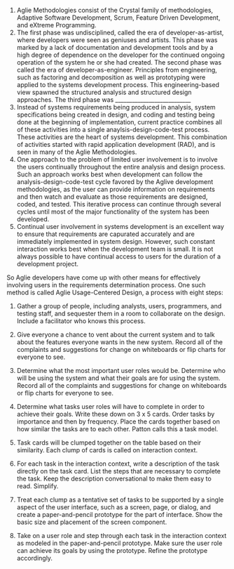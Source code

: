 1. Aglie Methodologies consist of the Crystal family of methodologies, Adaptive Software Development, Scrum, Feature Driven Development, and eXtreme Programming.
2. The first phase was undisciplined, called the era of developer-as-artist, where developers were seen as geniuses and artists. This phase was marked by a lack of documentation and development tools and by a high degree of dependence on the developer for the continued ongoing operation of the system he or she had created. The second phase was called the era of developer-as-engineer. Principles from engineering, such as factoring and decomposition as well as prototyping were applied to the systems development process. This engineering-based view spawned the structured analysis and structured design approaches. The third phase was ___________________________
3. Instead of systems requirements being produced in analysis, system specifications being created in design, and coding and testing being done at the beginning of implementation, current practice combines all of these activities into a single anaylsis-design-code-test process. These activities are the heart of systems development. This combination of activities started with rapid application development (RAD), and is seen in many of the Aglie Methodologies. 
4. One approach to the problem of limited user involvement is to involve the users continually throughout the entire analysis and design process. Such an approach works best when development can follow the analysis-design-code-test cycle favored by the Aglive development methodologies, as the user can provide information on requirements and then watch and evaluate as those requirements are designed, coded, and tested. This iterative process can continue through several cycles until most of the major functionality of the system has been developed.
5. Continual user involvement in systems development is an excellent way to ensure that requirements are capurated accurately and are immediately implemented in system design. However, such constant interaction works best when the development team is small. It is not always possible to have continual access to users for the duration of a development project.

So Aglie developers have come up with other means for effectively involving users in the requirements determination process. One such method is called Aglie Usage-Centered Design, a process with eight steps:

1. Gather a group of people, including analysts, users, programmers, and testing staff, and sequester them in a room to collaborate on the design. Include a facilitator who knows this process.

2. Give everyone a chance to vent about the current system and to talk about the features everyone wants in the new system. Record all of the complaints and suggestions for change on whiteboards or flip charts for everyone to see.

3. Determine what the most important user roles would be. Determine who will be using the system and what their goals are for using the system. Record all of the complaints and suggestions for change on whiteboards or flip charts for everyone to see.

4. Determine what tasks user roles will have to complete in order to achieve their goals. Write these down on 3 x 5 cards. Order tasks by importance and then by frequency. Place the cards together based on how similar the tasks are to each other. Patton calls this a task model.

5. Task cards will be clumped together on the table based on their similarity. Each clump of cards is called on interaction context.

6. For each task in the interaction context, write a description of the task directly on the task card. List the steps that are necessary to complete the task. Keep the description conversational to make them easy to read. Simplify.

7. Treat each clump as a tentative set of tasks to be supported by a single aspect of the user interface, such as a screen, page, or dialog, and create a paper-and-pencil prototype for the part of interface. Show the basic size and placement of the screen component.

8. Take on a user role and step through each task in the interaction context as modeled in the paper-and-pencil prototype. Make sure the user role can achieve its goals by using the prototype. Refine the prototype accordingly.